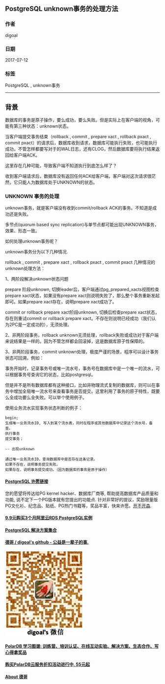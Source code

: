 ## PostgreSQL unknown事务的处理方法  
                                                        
### 作者                    
digoal                    
                     
### 日期                    
2017-07-12                    
                           
### 标签                    
PostgreSQL , unknown事务   
                    
----                    
                       
## 背景      
数据库的事务是原子操作，要么成功，要么失败。但是实际上在客户端的视角，可能有第三种状态：unknown状态。  
  
当客户端提交事务结束（rollback , commit , prepare xact , rollback pxact , commit pxact）的请求后，数据库收到请求，数据库可能执行失败，也可能执行成功，不管怎样都要写对于的WAL日志，还有CLOG，然后数据库要将执行结果返回给客户端ACK。  
  
这里存在几种可能，导致客户端不知道执行到底怎么样了？  
  
收到客户端请求后，数据库没有返回任何ACK给客户端，客户端对这次请求很茫然，它只能人为数据库处于UNKNOWN的状态。  
  
### UNKNOWN 事务的处理    
unknown事务，就是客户端没有收到commit/rollback ACK的事务。不知道是成功还是失败。    
    
多节点(quorum based sync replication)与单节点都可能出现UNKNOWN事务，效果、形态一致。    
    
如何处理unknown事务呢？    
    
unknown事务分为以下几种情况.    
    
rollback , commit , prepare xact , rollback pxact , commit pxact 几种情况的unknown处理方法：    
    
1、两阶段解决unknown状态问题    
    
prepare 阶段unknown, 切换leader后，客户端通过pg_prepared_xacts视图检查prepare xact状态，如果没有prepare xact则说明失败了，那么整个事务重新发起即可。如果prepare xact存在，说明prepare xact成功了。    
    
commit or rollback prepare xact阶段unknown, 切换后检查prepare xact状态，存在则重试commit or rollback prepare xact。不存在则说明已经成功（我们认为2PC是一定成功的），无须处理。    
    
2、非两阶段事务，rollback unknown无须处理，rollback失败或成功对于客户端来说结果是一样的。因为不管怎样都会回滚掉，这是数据库原子性保障的。    
    
3、非两阶段事务，commit unknown处理，极度严谨的场景，程序可以设计事务状态可回溯，例如：  
  
事务开始时，记录事务号或唯一流水号，事务号在数据库中是一个唯一的流水，可以根据事务号查询它的状态，比如postgresql。  
  
但是并不是所有数据库都有这种接口，比如非物理流式复制的数据库，则可以在事务中增加全局唯一流水号来查看事务是否提交。这里利用了事务的原子特性，既要么全成功要么全失败。可以举个使用例子。    
  
使用业务流水实现事务状态判断的例子：  
  
```  
begin;  
生成唯一业务流水ID, 写入到某个流水表，同时在程序或其他数据库中记录这个流水号，备查。  
执行事务  
提交事务；  
  
-- 出现unknown  
  
通过唯一业务流水ID，查询数据库中是否存在这条记录。  
如果不存在，说明事务提交失败。  
如果存在，说明事务提交成功。（因为数据库的事务是原子操作）  
```  
    
  
  
  
  
  
  
  
  
  
  
  
  
  
  
  
  
  
  
  
  
  
  
  
  
  
  
  
  
  
  
  
  
  
  
  
  
  
  
  
  
  
  
  
  
  
  
  
  
  
  
  
  
  
  
  
  
  
  
  
  
  
  
  
  
  
  
  
  
  
  
  
  
  
#### [PostgreSQL 许愿链接](https://github.com/digoal/blog/issues/76 "269ac3d1c492e938c0191101c7238216")
您的愿望将传达给PG kernel hacker、数据库厂商等, 帮助提高数据库产品质量和功能, 说不定下一个PG版本就有您提出的功能点. 针对非常好的提议，奖励限量版PG文化衫、纪念品、贴纸、PG热门书籍等，奖品丰富，快来许愿。[开不开森](https://github.com/digoal/blog/issues/76 "269ac3d1c492e938c0191101c7238216").  
  
  
#### [9.9元购买3个月阿里云RDS PostgreSQL实例](https://www.aliyun.com/database/postgresqlactivity "57258f76c37864c6e6d23383d05714ea")
  
  
#### [PostgreSQL 解决方案集合](https://yq.aliyun.com/topic/118 "40cff096e9ed7122c512b35d8561d9c8")
  
  
#### [德哥 / digoal's github - 公益是一辈子的事.](https://github.com/digoal/blog/blob/master/README.md "22709685feb7cab07d30f30387f0a9ae")
  
  
![digoal's wechat](../pic/digoal_weixin.jpg "f7ad92eeba24523fd47a6e1a0e691b59")
  
  
#### [PolarDB 学习图谱: 训练营、培训认证、在线互动实验、解决方案、生态合作、写心得拿奖品](https://www.aliyun.com/database/openpolardb/activity "8642f60e04ed0c814bf9cb9677976bd4")
  
  
#### [购买PolarDB云服务折扣活动进行中, 55元起](https://www.aliyun.com/activity/new/polardb-yunparter?userCode=bsb3t4al "e0495c413bedacabb75ff1e880be465a")
  
  
#### [About 德哥](https://github.com/digoal/blog/blob/master/me/readme.md "a37735981e7704886ffd590565582dd0")
  
